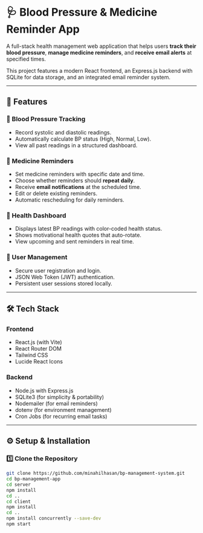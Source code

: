 # 🩺 Blood Pressure & Medicine Reminder App

A full-stack health management web application that helps users **track their blood pressure**, **manage medicine reminders**, and **receive email alerts** at specified times.

This project features a modern React frontend, an Express.js backend with SQLite for data storage, and an integrated email reminder system.

---

## 🚀 Features

### 💉 Blood Pressure Tracking
- Record systolic and diastolic readings.
- Automatically calculate BP status (High, Normal, Low).
- View all past readings in a structured dashboard.

### 💊 Medicine Reminders
- Set medicine reminders with specific date and time.
- Choose whether reminders should **repeat daily**.
- Receive **email notifications** at the scheduled time.
- Edit or delete existing reminders.
- Automatic rescheduling for daily reminders.

### 🧘 Health Dashboard
- Displays latest BP readings with color-coded health status.
- Shows motivational health quotes that auto-rotate.
- View upcoming and sent reminders in real time.

### 👤 User Management
- Secure user registration and login.
- JSON Web Token (JWT) authentication.
- Persistent user sessions stored locally.

---

## 🛠️ Tech Stack

### **Frontend**
- React.js (with Vite)
- React Router DOM
- Tailwind CSS
- Lucide React Icons

### **Backend**
- Node.js with Express.js
- SQLite3 (for simplicity & portability)
- Nodemailer (for email reminders)
- dotenv (for environment management)
- Cron Jobs (for recurring email tasks)

---


## ⚙️ Setup & Installation

### 1️⃣ Clone the Repository
```bash
git clone https://github.com/minahilhasan/bp-management-system.git
cd bp-management-app
cd server
npm install
cd ..
cd client
npm install
cd ..
npm install concurrently --save-dev
npm start

